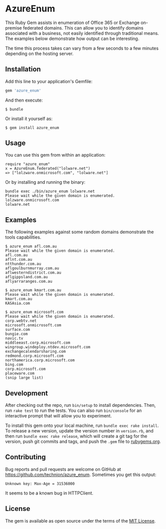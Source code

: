 # AzureEnum

This Ruby Gem assists in enumeration of Office 365 or Exchange on-premise federated domains. This can allow you to identify domains associated with a business, not easily identified through traditional means. The examples below demonstrate how output can be interesting.

The time this process takes can vary from a few seconds to a few minutes depending on the hosting server.
## Installation

Add this line to your application's Gemfile:

```ruby
gem 'azure_enum'
```

And then execute:

    $ bundle

Or install it yourself as:

    $ gem install azure_enum

## Usage

You can use this gem from within an application:

```
require "azure_enum"
x = AzureEnum.federated("lolware.net")
=> ["lolzware.onmicrosoft.com", "lolware.net"]
```

Or by installing and running the binary:
```
bundle exec ./bin/azure_enum lolware.net
Please wait while the given domain is enumerated.
lolzware.onmicrosoft.com
lolware.net
```

## Examples

The following examples against some random domains demonstrate the tools capabilities.

```
$ azure_enum afl.com.au
Please wait while the given domain is enumerated.
afl.com.au
aflnt.com.au
ntthunder.com.au
aflgoulburnmurray.com.au
aflwesterndistrict.com.au
aflgippsland.com.au
aflyarraranges.com.au

$ azure_enum kmart.com.au
Please wait while the given domain is enumerated.
kmart.com.au
KASAsia.com

$ azure_enum microsoft.com
Please wait while the given domain is enumerated.
corp.webtv.net
microsoft.onmicrosoft.com
surface.com
bungie.com
navic.tv
middleeast.corp.microsoft.com
wingroup.windeploy.ntdev.microsoft.com
exchangecalendarsharing.com
redmond.corp.microsoft.com
northamerica.corp.microsoft.com
bing.com
corp.microsoft.com
placeware.com
(snip large list)
```

## Development

After checking out the repo, run `bin/setup` to install dependencies. Then, run `rake test` to run the tests. You can also run `bin/console` for an interactive prompt that will allow you to experiment.

To install this gem onto your local machine, run `bundle exec rake install`. To release a new version, update the version number in `version.rb`, and then run `bundle exec rake release`, which will create a git tag for the version, push git commits and tags, and push the `.gem` file to [rubygems.org](https://rubygems.org).

## Contributing

Bug reports and pull requests are welcome on GitHub at https://github.com/technion/azure_enum.
Sometimes you get this output:

    Unknown key: Max-Age = 31536000

It seems to be a known bug in HTTPClient.

## License

The gem is available as open source under the terms of the [MIT License](https://opensource.org/licenses/MIT).
